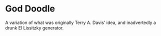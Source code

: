 # God Doodle
A variation of what was originally Terry A. Davis' idea, and inadvertedly a drunk El Lissitzky generator.
